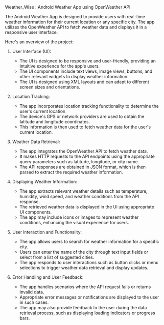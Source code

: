 Weather_Wise : Android Weather App using OpenWeather API

The Android Weather App is designed to provide users with real-time weather information for their current location or any specific city. The app utilizes the OpenWeather API to fetch weather data and displays it in a responsive user interface. 

Here's an overview of the project:

1. User Interface (UI):
   - The UI is designed to be responsive and user-friendly, providing an intuitive experience for the app's users.
   - The UI components include text views, image views, buttons, and other relevant widgets to display weather information.
   - The UI is designed using XML layouts and can adapt to different screen sizes and orientations.

2. Location Tracking:
   - The app incorporates location tracking functionality to determine the user's current location.
   - The device's GPS or network providers are used to obtain the latitude and longitude coordinates.
   - This information is then used to fetch weather data for the user's current location.

3. Weather Data Retrieval:
   - The app integrates the OpenWeather API to fetch weather data.
   - It makes HTTP requests to the API endpoints using the appropriate query parameters such as latitude, longitude, or city name.
   - The API responses are obtained in JSON format, which is then parsed to extract the required weather information.

4. Displaying Weather Information:
   - The app extracts relevant weather details such as temperature, humidity, wind speed, and weather conditions from the API response.
   - The retrieved weather data is displayed in the UI using appropriate UI components.
   - The app may include icons or images to represent weather conditions, enhancing the visual experience for users.

5. User Interaction and Functionality:
   - The app allows users to search for weather information for a specific city.
   - Users can enter the name of the city through text input fields or select from a list of suggested cities.
   - The app responds to user interactions such as button clicks or menu selections to trigger weather data retrieval and display updates.

6. Error Handling and User Feedback:
   - The app handles scenarios where the API request fails or returns invalid data.
   - Appropriate error messages or notifications are displayed to the user in such cases.
   - The app may also provide feedback to the user during the data retrieval process, such as displaying loading indicators or progress bars.
